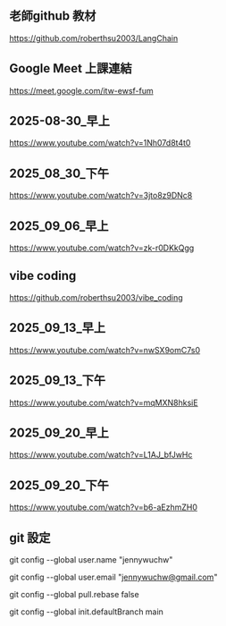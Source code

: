 ## 老師github 教材
https://github.com/roberthsu2003/LangChain

## Google Meet 上課連結
https://meet.google.com/itw-ewsf-fum

## 2025-08-30_早上
https://www.youtube.com/watch?v=1Nh07d8t4t0


## 2025_08_30_下午
https://www.youtube.com/watch?v=3jto8z9DNc8

## 2025_09_06_早上
https://www.youtube.com/watch?v=zk-r0DKkQgg

## vibe coding
https://github.com/roberthsu2003/vibe_coding


## 2025_09_13_早上
https://www.youtube.com/watch?v=nwSX9omC7s0

## 2025_09_13_下午
https://www.youtube.com/watch?v=mqMXN8hksiE

## 2025_09_20_早上
https://www.youtube.com/watch?v=L1AJ_bfJwHc

## 2025_09_20_下午
https://www.youtube.com/watch?v=b6-aEzhmZH0

## git 設定
git config --global user.name "jennywuchw"

git config --global user.email "jennywuchw@gmail.com"

git config --global pull.rebase false

git config --global init.defaultBranch main




